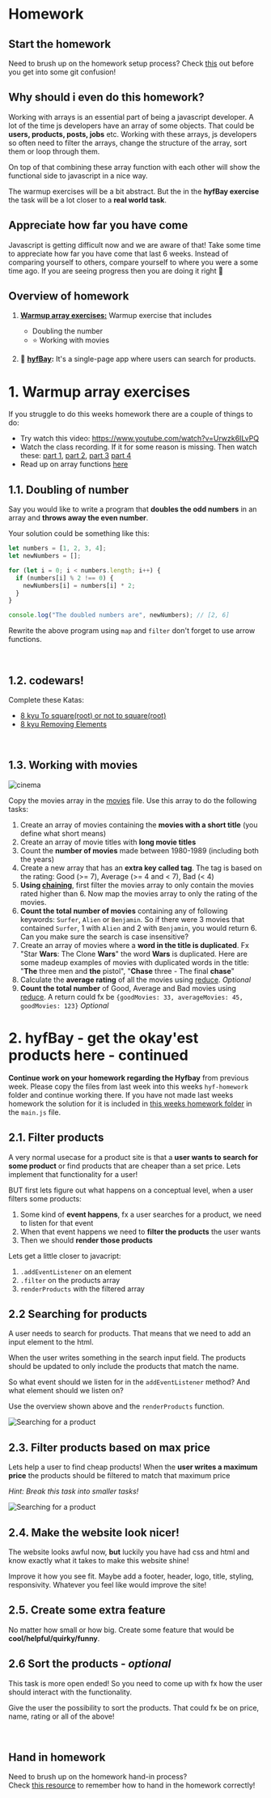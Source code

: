 # Homework

## Start the homework

Need to brush up on the homework setup process? Check [this](https://github.com/HackYourFuture-CPH/Git/blob/main/homework-submission.md) out before you get into some git confusion!

## Why should i even do this homework?

Working with arrays is an essential part of being a javascript developer. A lot of the time js developers have an array of some objects. That could be **users, products, posts, jobs** etc. Working with these arrays, js developers so often need to filter the arrays, change the structure of the array, sort them or loop through them.

On top of that combining these array function with each other will show the functional side to javascript in a nice way.

The warmup exercises will be a bit abstract. But the in the **hyfBay exercise** the task will be a lot closer to a **real world task**.

## Appreciate how far you have come

Javascript is getting difficult now and we are aware of that! Take some time to appreciate how far you have come that last 6 weeks. Instead of comparing yourself to others, compare yourself to where you were a some time ago. If you are seeing progress then you are doing it right 💪

## Overview of homework

1. **[Warmup array exercises:](#1-warmup-array-exercises)** Warmup exercise that includes

   - Doubling the number
   - ⭐ Working with movies

2. 🌟 **[hyfBay](#hyfbay):** It's a single-page app where users can search for products.

# 1. Warmup array exercises

If you struggle to do this weeks homework there are a couple of things to do:

- Try watch this video: https://www.youtube.com/watch?v=Urwzk6ILvPQ
- Watch the class recording. If it for some reason is missing. Then watch these: [part 1](https://www.youtube.com/watch?v=AJt_O0EFDC8), [part 2](https://www.youtube.com/watch?v=4tj7CvD7ka8), [part 3](https://www.youtube.com/watch?v=CO40FG6pK2k) [part 4](https://www.youtube.com/watch?v=eA2tCs0AaaM)
- Read up on array functions [here](https://github.com/HackYourFuture-CPH/JavaScript/blob/main/javascript2/week2/readme.md#array-methods-map-filter-and-sort)

## 1.1. Doubling of number

Say you would like to write a program that **doubles the odd numbers** in an array and **throws away the even number**.

Your solution could be something like this:

```js
let numbers = [1, 2, 3, 4];
let newNumbers = [];

for (let i = 0; i < numbers.length; i++) {
  if (numbers[i] % 2 !== 0) {
    newNumbers[i] = numbers[i] * 2;
  }
}

console.log("The doubled numbers are", newNumbers); // [2, 6]
```

Rewrite the above program using `map` and `filter` don't forget to use arrow functions.

<br/>

## 1.2. codewars!

Complete these Katas:
- [8 kyu To square(root) or not to square(root)](https://www.codewars.com/kata/57f6ad55cca6e045d2000627)
- [8 kyu Removing Elements](https://www.codewars.com/kata/5769b3802ae6f8e4890009d2)

<br/>

## 1.3. Working with movies

![cinema](https://media.giphy.com/media/l6mBchxYZc7Sw/giphy.gif)

Copy the movies array in the [movies](homework/movies.js) file. Use this array to do the following tasks:

1. Create an array of movies containing the **movies with a short title** (you define what short means)
2. Create an array of movie titles with **long movie titles**
3. Count the **number of movies** made between 1980-1989 (including both the years)
4. Create a new array that has an **extra key called tag**. The tag is based on the rating: Good (>= 7), Average (>= 4 and < 7), Bad (< 4)
5. **Using [chaining](readme.md#Chaining)**, first filter the movies array to only contain the movies rated higher than 6. Now map the movies array to only the rating of the movies.
6. **Count the total number of movies** containing any of following keywords: `Surfer`, `Alien` or `Benjamin`. So if there were 3 movies that contained `Surfer`, 1 with `Alien` and 2 with `Benjamin`, you would return 6. Can you make sure the search is case insensitive?
7. Create an array of movies where a **word in the title is duplicated**. Fx "Star **Wars**: The Clone **Wars**" the word **Wars** is duplicated. Here are some madeup examples of movies with duplicated words in the title: "**The** three men and **the** pistol", "**Chase** three - The final **chase**"
8. Calculate the **average rating** of all the movies using [reduce](https://developer.mozilla.org/en-US/docs/Web/JavaScript/Reference/Global_Objects/Array/Reduce). _Optional_
9. **Count the total number** of Good, Average and Bad movies using [reduce](https://developer.mozilla.org/en-US/docs/Web/JavaScript/Reference/Global_Objects/Array/Reduce). A return could fx be `{goodMovies: 33, averageMovies: 45, goodMovies: 123}` _Optional_

# 2. hyfBay - get the okay'est products here - continued <a id='hyfbay'></a>

**Continue work on your homework regarding the Hyfbay** from previous week. Please copy the files from last week into this weeks `hyf-homework` folder and continue working there. If you have not made last weeks homework the solution for it is included in [this weeks homework folder](homework/hyf-bay) in the `main.js` file.

## 2.1. Filter products

A very normal usecase for a product site is that a **user wants to search for some product** or find products that are cheaper than a set price. Lets implement that functionality for a user!

BUT first lets figure out what happens on a conceptual level, when a user filters some products:

1. Some kind of **event happens**, fx a user searches for a product, we need to listen for that event
2. When that event happens we need to **filter the products** the user wants
3. Then we should **render those products**

Lets get a little closer to javacript:

1. `.addEventListener` on an element
2. `.filter` on the products array
3. `renderProducts` with the filtered array

## 2.2 Searching for products

A user needs to search for products. That means that we need to add an input element to the html.

When the user writes something in the search input field. The products should be updated to only include the products that match the name.

So what event should we listen for in the `addEventListener` method? And what element should we listen on?

Use the overview shown above and the `renderProducts` function.

![Searching for a product](homework/hyf-bay-searching.gif)

## 2.3. Filter products based on max price

Lets help a user to find cheap products! When the **user writes a maximum price** the products should be filtered to match that maximum price

_Hint: Break this task into smaller tasks!_

![Searching for a product](homework/hyf-bay-price.gif)

## 2.4. Make the website look nicer!

The website looks awful now, **but** luckily you have had css and html and know exactly what it takes to make this website shine!

Improve it how you see fit. Maybe add a footer, header, logo, title, styling, responsivity. Whatever you feel like would improve the site!

## 2.5. Create some extra feature

No matter how small or how big. Create some feature that would be **cool/helpful/quirky/funny**.

## 2.6 Sort the products - _optional_

This task is more open ended! So you need to come up with fx how the user should interact with the functionality.

Give the user the possibility to sort the products. That could fx be on price, name, rating or all of the above!

<br/>

## Hand in homework

Need to brush up on the homework hand-in process?<br/>
Check [this resource](https://github.com/HackYourFuture-CPH/Git/blob/main/homework-submission.md) to remember how to hand in the homework correctly!
